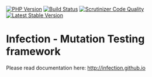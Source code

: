 [![PHP Version](https://img.shields.io/badge/php-7.0%2B-blue.svg)](https://packagist.org/packages/infection/infection) [![Build Status](https://travis-ci.org/infection/infection.svg?branch=master)](https://travis-ci.org/infection/infection) [![Scrutinizer Code Quality](https://scrutinizer-ci.com/g/infection/infection/badges/quality-score.png?b=master)](https://scrutinizer-ci.com/g/infection/infection/?branch=master) [![Latest Stable Version](https://poser.pugx.org/infection/infection/v/stable)](https://packagist.org/packages/infection/infection)

Infection - Mutation Testing framework
=========

Please read documentation here: http://infection.github.io
